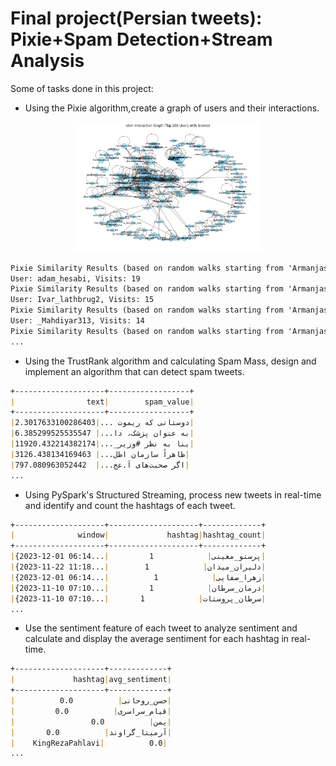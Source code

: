 # Final project(Persian tweets): Pixie+Spam Detection+Stream Analysis

Some of tasks done in this project:
- Using the Pixie algorithm,create a graph of users and their interactions.
<div style="text-align: center;">
    <img src="1.png" alt="Alt Text" width="300">
</div>

```markdown
Pixie Similarity Results (based on random walks starting from 'Armanjasoor'):
User: adam_hesabi, Visits: 19
Pixie Similarity Results (based on random walks starting from 'Armanjasoor'):
User: Ivar_lathbrug2, Visits: 15
Pixie Similarity Results (based on random walks starting from 'Armanjasoor'):
User: _Mahdiyar313, Visits: 14
Pixie Similarity Results (based on random walks starting from 'Armanjasoor'):
...
```
- Using the TrustRank algorithm and calculating Spam Mass, design and implement an algorithm that can detect spam tweets.
```markdown
+--------------------+------------------+
|                text|        spam_value|
+--------------------+------------------+
|دوستانی که ریموت ...|2.3017633100286403|
|به عنوان پزشک، دا...| 6.385299525535547|
|بنا به نظر #وزیر_...|11920.432214382174|
|ظاهراً سازمان اطل...| 3126.438134169463|
|اگر صحبت‌های آ.عج...|  797.080963052442|
...
```
- Using PySpark's Structured Streaming, process new tweets in real-time and identify and count the hashtags of each tweet.
```markdown
+--------------------+--------------------+-------------+
|              window|             hashtag|hashtag_count|
+--------------------+--------------------+-------------+
|{2023-12-01 06:14...|         پرستو_معینی|            1|
|{2023-11-22 11:18...|        دلیران_میدان|            1|
|{2023-12-01 06:14...|          زهرا_صفایی|            1|
|{2023-11-10 07:10...|         درمان_سرطان|            1|
|{2023-11-10 07:10...|       سرطان_پروستات|            1|
...
```
- Use the sentiment feature of each tweet to analyze sentiment and calculate and display the average sentiment for each hashtag in real-time.
```markdown
+--------------------+-------------+
|             hashtag|avg_sentiment|
+--------------------+-------------+
|          حسن_روحانی|          0.0|
|         قیام_سراسری|          0.0|
|                 یمن|          0.0|
|       آرمیتا_گراوند|          0.0|
|    KingRezaPahlavi‌|          0.0|
...
```
